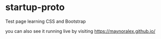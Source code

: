 # startup-proto
Test page learning CSS and Bootstrap

you can also see it running live by visiting 
https://maynoralex.github.io/
